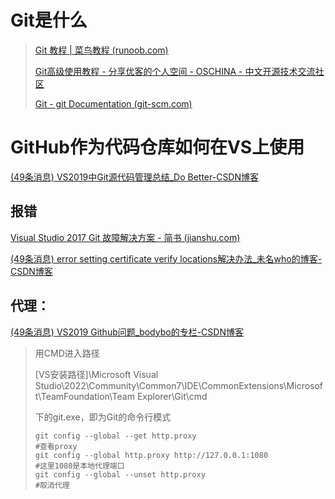 # Git是什么

> [Git 教程 | 菜鸟教程 (runoob.com)](https://www.runoob.com/git/git-tutorial.html)
>
> [Git高级使用教程 - 分享优客的个人空间 - OSCHINA - 中文开源技术交流社区](https://my.oschina.net/u/2481936/blog/4688280?hmsr=kaifa_aladdin)
>
> [Git - git Documentation (git-scm.com)](https://git-scm.com/docs/git)

# GitHub作为代码仓库如何在VS上使用

[(49条消息) VS2019中Git源代码管理总结_Do Better-CSDN博客](https://blog.csdn.net/weixin_41234001/article/details/103310974)

## 报错

[Visual Studio 2017 Git 故障解决方案 - 简书 (jianshu.com)](https://www.jianshu.com/p/2b86cf85703f)

[(49条消息) error setting certificate verify locations解决办法_未名who的博客-CSDN博客](https://blog.csdn.net/qq_2300688967/article/details/81096693)

## 代理：

[(49条消息) VS2019 Github问题_bodybo的专栏-CSDN博客](https://blog.csdn.net/bodybo/article/details/116103053)

> 用CMD进入路径
>
> [VS安装路径]\Microsoft Visual Studio\2022\Community\Common7\IDE\CommonExtensions\Microsoft\TeamFoundation\Team Explorer\Git\cmd
>
> 下的git.exe，即为Git的命令行模式
>
> ```
> git config --global --get http.proxy   
> #查看proxy
> git config --global http.proxy http://127.0.0.1:1080	
> #这里1080是本地代理端口
> git config --global --unset http.proxy
> #取消代理
> ```
>
> 



